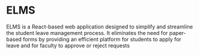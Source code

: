 # ELMS
ELMS is a React-based web application designed to simplify and streamline the student leave management process. It eliminates the need for paper-based forms by providing an efficient platform for students to apply for leave and for faculty to approve or reject requests
